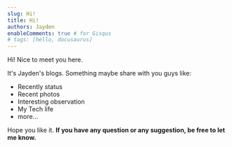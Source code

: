 ```yaml
---
slug: Hi!
title: Hi!
authors: Jayden
enableComments: true # for Gisqus
# tags: [hello, docusaurus]
---
```


Hi! Nice to meet you here.

It's Jayden's blogs. Something maybe share with you guys like:

- Recently status
- Recent photos
- Interesting observation
- My Tech life
- more...

Hope you like it. 
**If you have any question or any suggestion, be free to let me know.**

<!--truncate-->